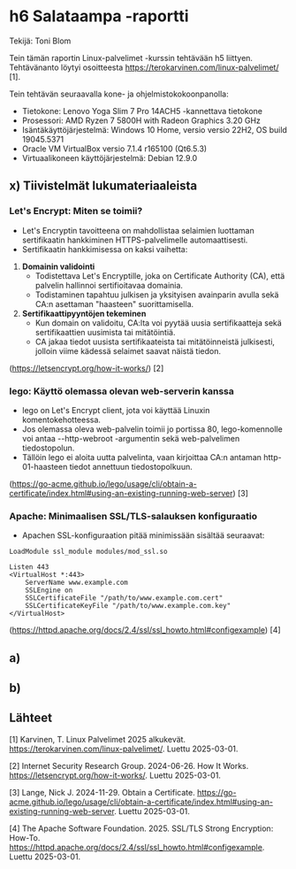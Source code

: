 # h6 Salataampa -raportti

Tekijä: Toni Blom

Tein tämän raportin Linux-palvelimet -kurssin tehtävään h5 liittyen. Tehtävänanto löytyi osoitteesta https://terokarvinen.com/linux-palvelimet/ [1].

Tein tehtävän seuraavalla kone- ja ohjelmistokokoonpanolla:

* Tietokone: Lenovo Yoga Slim 7 Pro 14ACH5 -kannettava tietokone
* Prosessori: AMD Ryzen 7 5800H with Radeon Graphics 3.20 GHz
* Isäntäkäyttöjärjestelmä: Windows 10 Home, versio versio 22H2, OS build 19045.5371
* Oracle VM VirtualBox versio 7.1.4 r165100 (Qt6.5.3)
* Virtuaalikoneen käyttöjärjestelmä: Debian 12.9.0

## x) Tiivistelmät lukumateriaaleista

### Let's Encrypt: Miten se toimii?

* Let's Encryptin tavoitteena on mahdollistaa selaimien luottaman sertifikaatin hankkiminen HTTPS-palvelimelle automaattisesti.
* Sertifikaatin hankkimisessa on kaksi vaihetta:
1. **Domainin validointi**
    * Todistettava Let's Encryptille, joka on Certificate Authority (CA), että palvelin hallinnoi sertifioitavaa domainia.
    * Todistaminen tapahtuu julkisen ja yksityisen avainparin avulla sekä CA:n asettaman "haasteen" suorittamisella.
2. **Sertifikaattipyyntöjen tekeminen**
    * Kun domain on validoitu, CA:lta voi pyytää uusia sertifikaatteja sekä sertifikaattien uusimista tai mitätöintiä.
    * CA jakaa tiedot uusista sertifikaateista tai mitätöinneistä julkisesti, jolloin viime kädessä selaimet saavat näistä tiedon.

(https://letsencrypt.org/how-it-works/) [2]

### lego: Käyttö olemassa olevan web-serverin kanssa

* lego on Let's Encrypt client, jota voi käyttää Linuxin komentokehotteessa.
* Jos olemassa oleva web-palvelin toimii jo portissa 80, lego-komennolle voi antaa --http-webroot -argumentin sekä web-palvelimen tiedostopolun.
* Tällöin lego ei aloita uutta palvelinta, vaan kirjoittaa CA:n antaman http-01-haasteen tiedot annettuun tiedostopolkuun.

(https://go-acme.github.io/lego/usage/cli/obtain-a-certificate/index.html#using-an-existing-running-web-server) [3]

### Apache: Minimaalisen SSL/TLS-salauksen konfiguraatio

* Apachen SSL-konfiguraation pitää minimissään sisältää seuraavat:

```
LoadModule ssl_module modules/mod_ssl.so

Listen 443
<VirtualHost *:443>
    ServerName www.example.com
    SSLEngine on
    SSLCertificateFile "/path/to/www.example.com.cert"
    SSLCertificateKeyFile "/path/to/www.example.com.key"
</VirtualHost>
```

(https://httpd.apache.org/docs/2.4/ssl/ssl_howto.html#configexample) [4]

## a)



## b)



## Lähteet

[1] Karvinen, T. Linux Palvelimet 2025 alkukevät. https://terokarvinen.com/linux-palvelimet/. Luettu 2025-03-01.

[2] Internet Security Research Group. 2024-06-26. How It Works. https://letsencrypt.org/how-it-works/. Luettu 2025-03-01.

[3] Lange, Nick J. 2024-11-29. Obtain a Certificate. https://go-acme.github.io/lego/usage/cli/obtain-a-certificate/index.html#using-an-existing-running-web-server. Luettu 2025-03-01.

[4] The Apache Software Foundation. 2025. SSL/TLS Strong Encryption: How-To. https://httpd.apache.org/docs/2.4/ssl/ssl_howto.html#configexample. Luettu 2025-03-01.
